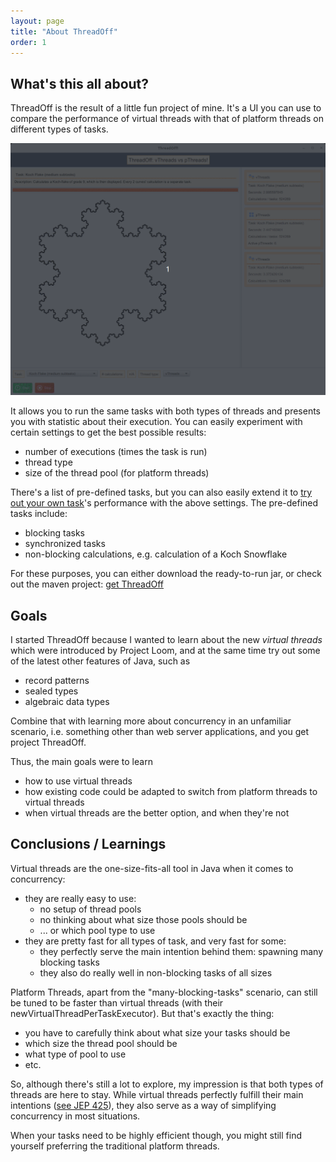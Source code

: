 ```yaml
---
layout: page
title: "About ThreadOff"
order: 1
---
```

## What's this all about?
ThreadOff is the result of a little fun project of mine. It's a UI you can use to compare the performance of virtual threads with that of platform threads on different types of tasks.

![thread of UI gif](/images/ThreadOff-title.gif)


It allows you to run the same tasks with both types of threads and presents you with statistic about their execution. You can easily experiment with certain settings to get the best possible results:
- number of executions (times the task is run)
- thread type
- size of the thread pool (for platform threads)

There's a list of pre-defined tasks, but you can also easily extend it to [try out your own task](try-out-your-own-tasks.md)'s performance with the above settings. The pre-defined tasks include:
- blocking tasks
- synchronized tasks
- non-blocking calculations, e.g. calculation of a Koch Snowflake

For these purposes, you can either download the ready-to-run jar, or check out the maven project: [get ThreadOff](get-it.md)

## Goals
 I started ThreadOff because I wanted to learn about the new *virtual threads* which were introduced by Project Loom, and at the same time try out some of the latest other features of Java, such as
- record patterns
- sealed types
- algebraic data types

Combine that with learning more about concurrency in an unfamiliar scenario, i.e. something other than web server applications, and you get project ThreadOff.

Thus, the main goals were to learn
- how to use virtual threads
- how existing code could be adapted to switch from platform threads to virtual threads
- when virtual threads are the better option, and when they're not

## Conclusions / Learnings
Virtual threads are the one-size-fits-all tool in Java when it comes to concurrency: 
- they are really easy to use:
	- no setup of thread pools
	- no thinking about what size those pools should be
	- ... or which pool type to use
- they are pretty fast for all types of task, and very fast for some:
	- they perfectly serve the main intention behind them: spawning many blocking tasks
	- they also do really well in non-blocking tasks of all sizes

Platform Threads, apart from the "many-blocking-tasks" scenario, can still be tuned to be faster than virtual threads (with their newVirtualThreadPerTaskExecutor). But that's exactly the thing:
- you have to carefully think about what size your tasks should be
- which size the thread pool should be
- what type of pool to use
- etc.

So, although there's still a lot to explore, my impression is that both types of threads are here to stay. While virtual threads perfectly fulfill their main intentions ([see JEP 425](https://openjdk.org/jeps/425)), they also serve as a way of simplifying concurrency in most situations.

When your tasks need to be highly efficient though, you might still find yourself preferring the traditional platform threads.